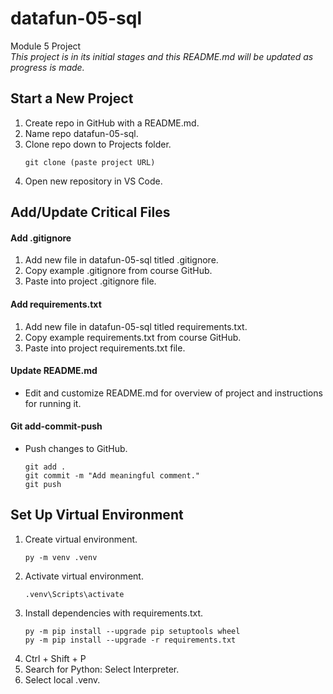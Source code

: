 # datafun-05-sql
Module 5 Project  
*This project is in its initial stages and this README.md will be updated as progress is made.*

## Start a New Project
1. Create repo in GitHub with a README.md.
2. Name repo datafun-05-sql.
3. Clone repo down to Projects folder.
    ```  
    git clone (paste project URL)
    ```  
4. Open new repository in VS Code.

## Add/Update Critical Files
#### Add .gitignore
1. Add new file in datafun-05-sql titled .gitignore.
2. Copy example .gitignore from course GitHub.
3. Paste into project .gitignore file.

#### Add requirements.txt
1. Add new file in datafun-05-sql titled requirements.txt.
2. Copy example requirements.txt from course GitHub.
3. Paste into project requirements.txt file.

#### Update README.md
* Edit and customize README.md for overview of project and instructions for running it.

#### Git add-commit-push
* Push changes to GitHub.
    ```
    git add .
    git commit -m "Add meaningful comment."
    git push
    ```

## Set Up Virtual Environment
1. Create virtual environment.
    ```
    py -m venv .venv
    ```
2. Activate virtual environment.
    ```
    .venv\Scripts\activate
    ```
3. Install dependencies with requirements.txt.
    ```
    py -m pip install --upgrade pip setuptools wheel
    py -m pip install --upgrade -r requirements.txt
    ```
4. Ctrl + Shift + P
5. Search for Python: Select Interpreter.
6. Select local .venv.